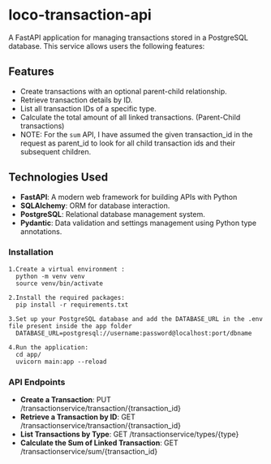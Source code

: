 # loco-transaction-api
A FastAPI application for managing transactions stored in a PostgreSQL database. This service allows users the following features:

## Features

- Create transactions with an optional parent-child relationship.
- Retrieve transaction details by ID.
- List all transaction IDs of a specific type.
- Calculate the total amount of all linked transactions. (Parent-Child transactions)
- NOTE: For the `sum` API, I have assumed the given transaction_id in the request as parent_id to look for all child transaction ids and their subsequent children. 

## Technologies Used

- **FastAPI**: A modern web framework for building APIs with Python
- **SQLAlchemy**: ORM for database interaction.
- **PostgreSQL**: Relational database management system.
- **Pydantic**: Data validation and settings management using Python type annotations.

### Installation
```
1.Create a virtual environment :
  python -m venv venv
  source venv/bin/activate

2.Install the required packages:
  pip install -r requirements.txt

3.Set up your PostgreSQL database and add the DATABASE_URL in the .env file present inside the app folder
  DATABASE_URL=postgresql://username:password@localhost:port/dbname

4.Run the application:
  cd app/
  uvicorn main:app --reload
```

### API Endpoints


- **Create a Transaction**: PUT /transactionservice/transaction/{transaction_id}
- **Retrieve a Transaction by ID**: GET /transactionservice/transaction/{transaction_id}
- **List Transactions by Type**: GET /transactionservice/types/{type}
- **Calculate the Sum of Linked Transaction**: GET /transactionservice/sum/{transaction_id}
